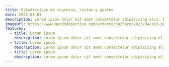 ```yaml
---
title: Estadistícas de ingresos, costos y gastos
date: 2022-01-01
description: Lorem ipsum dolor sit amet consectetur adipisicing elit. Eveniet dolorem harum quisquam. Eaque est accusantium autem porro quod sed debitis?
imageUrl: https://www.mundodeportivo.com/urbantecno/hero/2023/04/asi-puedes-hacer-un-excel-de-gastos-e-ingresos-de-forma-sencilla.jpg
features:
  - title: Lorem ipsum
    description: Lorem ipsum dolor sit amet consectetur adipisicing elit.
  - title: Lorem ipsum
    description: Lorem ipsum dolor sit amet consectetur adipisicing elit.
  - title: Lorem ipsum
    description: Lorem ipsum dolor sit amet consectetur adipisicing elit.
---
```

